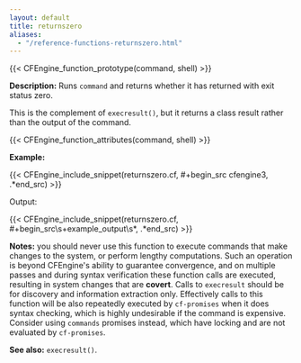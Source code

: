```yaml
---
layout: default
title: returnszero
aliases:
  - "/reference-functions-returnszero.html"
---
```


{{< CFEngine_function_prototype(command, shell) >}}

**Description:** Runs `command` and returns whether it has returned with exit
status zero.

This is the complement of `execresult()`, but it returns a class result
rather than the output of the command.

{{< CFEngine_function_attributes(command, shell) >}}

**Example:**

{{< CFEngine_include_snippet(returnszero.cf, #\+begin_src cfengine3, .*end_src) >}}

Output:

{{< CFEngine_include_snippet(returnszero.cf, #\+begin_src\s+example_output\s*, .*end_src) >}}

**Notes:** you should never use this function to execute commands that
make changes to the system, or perform lengthy computations. Such an
operation is beyond CFEngine's ability to guarantee convergence, and
on multiple passes and during syntax verification these function calls
are executed, resulting in system changes that are **covert**. Calls
to `execresult` should be for discovery and information extraction
only. Effectively calls to this function will be also repeatedly
executed by `cf-promises` when it does syntax checking, which is
highly undesirable if the command is expensive. Consider using
`commands` promises instead, which have locking and are not evaluated
by `cf-promises`.

**See also:** `execresult()`.
